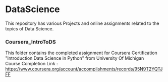 # DataScience

This repository has various Projects and online assignments related to the topics of Data Science.

### Coursera_IntroToDS 

This folder contains the completed assignment for Coursera Certification "Introduction Data Science in Python" from University Of Michigan <br>
Course Completion Link : https://www.coursera.org/account/accomplishments/records/95N9T2YQTJFF
